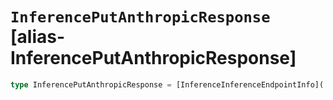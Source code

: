 # `InferencePutAnthropicResponse` [alias-InferencePutAnthropicResponse]
```typescript
type InferencePutAnthropicResponse = [InferenceInferenceEndpointInfo](./InferenceInferenceEndpointInfo.md);
```
